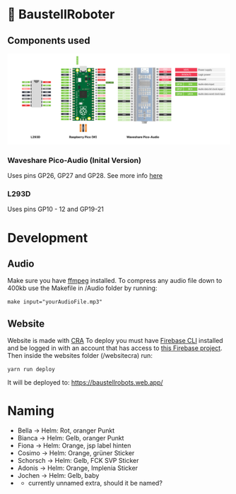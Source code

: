 # 🤖 BaustellRoboter

## Components used
![Pin Doc](./ReadmeFiles/PinDoc.svg)
### Waveshare Pico-Audio (Inital Version)
Uses pins GP26, GP27 and GP28. See more info [here](https://www.waveshare.com/wiki/Pico-Audio)
### L293D
Uses pins GP10 - 12 and GP19-21

# Development

## Audio
Make sure you have [ffmpeg](https://formulae.brew.sh/formula/ffmpeg#default) installed.
To compress any audio file down to 400kb use the Makefile in /Audio folder by running:

```
make input="yourAudioFile.mp3"   
```
## Website
Website is made with  [CRA](https://create-react-app.dev/) 
To deploy you must have [Firebase CLI](https://formulae.brew.sh/formula/firebase-cli) installed and be logged in with an account that has access to [this Firebase project](https://console.firebase.google.com/u/0/project/baustellrobots/database/baustellrobots-default-rtdb/data). 
Then inside the websites folder (/websitecra) run:
```
yarn run deploy
```
It will be deployed to: https://baustellrobots.web.app/
# Naming
- Bella -> Helm: Rot, oranger Punkt
- Bianca -> Helm: Gelb, oranger Punkt
- Fiona -> Helm: Orange, jsp label hinten
- Cosimo -> Helm: Orange, grüner Sticker
- Schorsch -> Helm: Gelb, FCK SVP Sticker
- Adonis -> Helm: Orange, Implenia Sticker
- Jochen -> Helm: Gelb, baby
- + currently unnamed extra, should it be named?
